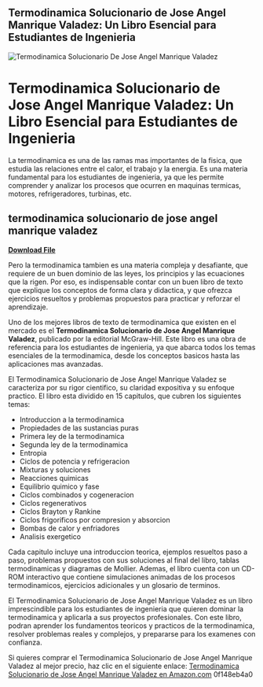 ## Termodinamica Solucionario de Jose Angel Manrique Valadez: Un Libro Esencial para Estudiantes de Ingenieria

 
![Termodinamica Solucionario De Jose Angel Manrique Valadez](https://encrypted-tbn3.gstatic.com/images?q=tbn:ANd9GcT3oenGkk4MOwUux7iPeFDQsKVRItjvvEaYJt6Y91gVM6zG1H0b-lrHU3Q)

 
# Termodinamica Solucionario de Jose Angel Manrique Valadez: Un Libro Esencial para Estudiantes de Ingenieria
 
La termodinamica es una de las ramas mas importantes de la fisica, que estudia las relaciones entre el calor, el trabajo y la energia. Es una materia fundamental para los estudiantes de ingenieria, ya que les permite comprender y analizar los procesos que ocurren en maquinas termicas, motores, refrigeradores, turbinas, etc.
 
## termodinamica solucionario de jose angel manrique valadez


[**Download File**](https://www.google.com/url?q=https%3A%2F%2Furlin.us%2F2tKu7p&sa=D&sntz=1&usg=AOvVaw2CKiVK7SvIo2t_05Iyf3Pe)

 
Pero la termodinamica tambien es una materia compleja y desafiante, que requiere de un buen dominio de las leyes, los principios y las ecuaciones que la rigen. Por eso, es indispensable contar con un buen libro de texto que explique los conceptos de forma clara y didactica, y que ofrezca ejercicios resueltos y problemas propuestos para practicar y reforzar el aprendizaje.
 
Uno de los mejores libros de texto de termodinamica que existen en el mercado es el **Termodinamica Solucionario de Jose Angel Manrique Valadez**, publicado por la editorial McGraw-Hill. Este libro es una obra de referencia para los estudiantes de ingenieria, ya que abarca todos los temas esenciales de la termodinamica, desde los conceptos basicos hasta las aplicaciones mas avanzadas.
 
El Termodinamica Solucionario de Jose Angel Manrique Valadez se caracteriza por su rigor cientifico, su claridad expositiva y su enfoque practico. El libro esta dividido en 15 capitulos, que cubren los siguientes temas:
 
- Introduccion a la termodinamica
- Propiedades de las sustancias puras
- Primera ley de la termodinamica
- Segunda ley de la termodinamica
- Entropia
- Ciclos de potencia y refrigeracion
- Mixturas y soluciones
- Reacciones quimicas
- Equilibrio quimico y fase
- Ciclos combinados y cogeneracion
- Ciclos regenerativos
- Ciclos Brayton y Rankine
- Ciclos frigorificos por compresion y absorcion
- Bombas de calor y enfriadores
- Analisis exergetico

Cada capitulo incluye una introduccion teorica, ejemplos resueltos paso a paso, problemas propuestos con sus soluciones al final del libro, tablas termodinamicas y diagramas de Mollier. Ademas, el libro cuenta con un CD-ROM interactivo que contiene simulaciones animadas de los procesos termodinamicos, ejercicios adicionales y un glosario de terminos.
 
El Termodinamica Solucionario de Jose Angel Manrique Valadez es un libro imprescindible para los estudiantes de ingenieria que quieren dominar la termodinamica y aplicarla a sus proyectos profesionales. Con este libro, podran aprender los fundamentos teoricos y practicos de la termodinamica, resolver problemas reales y complejos, y prepararse para los examenes con confianza.
 
Si quieres comprar el Termodinamica Solucionario de Jose Angel Manrique Valadez al mejor precio, haz clic en el siguiente enlace:
 [Termodinamica Solucionario de Jose Angel Manrique Valadez en Amazon.com](https://www.amazon.com/Termodin%C3%A1mica-Solucionario-Jose-Angel-Manrique/dp/9701065262) 0f148eb4a0

